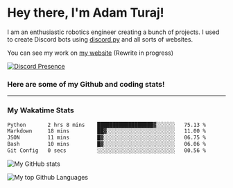 # Hey there, I'm Adam Turaj!

I am an enthusiastic robotics engineer creating a bunch of projects. I used to create Discord bots using [discord.py](https://github.com/Rapptz/discord.py) and all sorts of websites.

You can see my work on [my website](https://adamturaj.com) (Rewrite in progress)

[![Discord Presence](https://lanyard.cnrad.dev/api/374147012599218176)](https://discord.com/users/374147012599218176)

### Here are some of my Github and coding stats!

---
### My Wakatime Stats
<!--START_SECTION:waka-->

```txt
Python       2 hrs 8 mins    ██████████████████▓░░░░░░   75.13 %
Markdown     18 mins         ██▓░░░░░░░░░░░░░░░░░░░░░░   11.00 %
JSON         11 mins         █▓░░░░░░░░░░░░░░░░░░░░░░░   06.75 %
Bash         10 mins         █▓░░░░░░░░░░░░░░░░░░░░░░░   06.06 %
Git Config   0 secs          ░░░░░░░░░░░░░░░░░░░░░░░░░   00.56 %
```

<!--END_SECTION:waka-->

![My GitHub stats](https://github-readme-stats.vercel.app/api?username=AdamTuraj&count_private=true&theme=dark)

![My top Github Languages](https://github-readme-stats.vercel.app/api/top-langs/?username=AdamTuraj&layout=compact&count_private=true&theme=dark)

